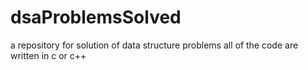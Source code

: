 # dsaProblemsSolved
a repository for solution of data structure problems
all of the code are written in c or c++